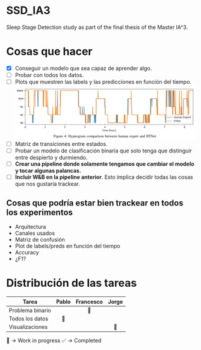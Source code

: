 # SSD_IA3
Sleep Stage Detection study as part of the final thesis of the Master IA^3.

# Cosas que hacer
- [x] Conseguir un modelo que sea capaz de aprender algo.
- [ ] Probar con todos los datos.
- [ ] Plots que muestren las labels y las predicciones en función del tiempo.
![Label_vs_Time](Images/label_vs_time_sample.png)
- [ ] Matriz de transiciones entre estados.
- [ ] Probar un modelo de clasificación binaria que solo tenga que distinguir entre despierto y durmiendo.
- [ ] **Crear una pipeline donde solamente tengamos que cambiar el modelo y tocar algunas palancas.**
- [ ] **Incluir W&B en la pipeline anterior**. Esto implica decidir todas las cosas que nos gustaría trackear.

## Cosas que podría estar bien trackear en todos los experimentos
- Arquitectura
- Canales usados
- Matriz de confusión
- Plot de labels/preds en función del tiempo
- Accuracy
- ¿F1?

# Distribución de las tareas
| Tarea | Pablo | Francesco | Jorge |
|-------|:-------:|:-----------:|:-------:|
| Problema binario | | :construction_worker: | |
| Todos los datos | :construction_worker: | | |
| Visualizaciones | | | :construction_worker: |

:construction_worker: &rarr; Work in progress
:white_check_mark: &rarr; Completed